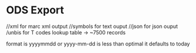 # ODS Export
/<date>/xml for marc xml output
/<date>/symbols for text ouput
/<date>/json for json ouput
/unbis for T codes lookup table -> ~7500 records
  
 <date> format is yyyymmdd or yyyy-mm-dd
 <date> is less than optimal it defaults to today
